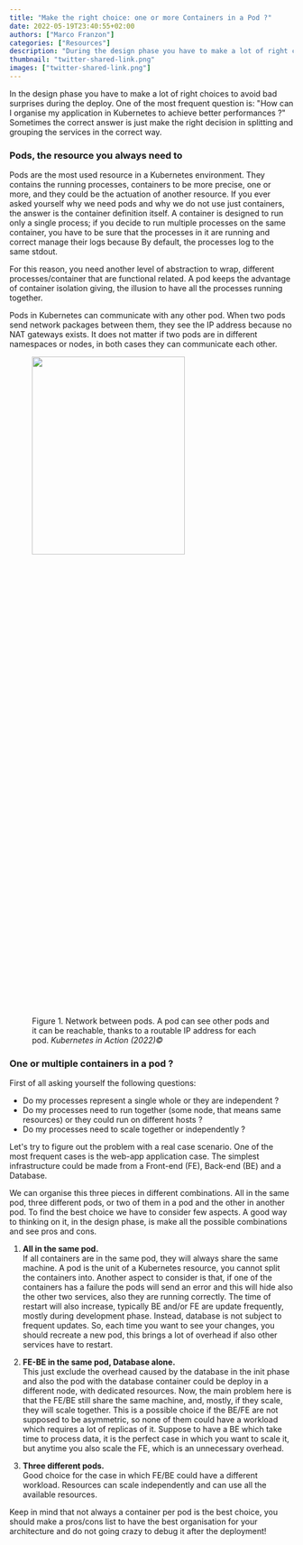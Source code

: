 ```yaml
---
title: "Make the right choice: one or more Containers in a Pod ?"
date: 2022-05-19T23:40:55+02:00
authors: ["Marco Franzon"]
categories: ["Resources"]
description: "During the design phase you have to make a lot of right choices to avoid bad surprises during the deploy."
thumbnail: "twitter-shared-link.png"
images: ["twitter-shared-link.png"]
---
```

In the design phase you have to make a lot of right choices to avoid bad surprises during the deploy.
One of the most frequent question is: "How can I organise my application in Kubernetes to achieve better performances ?"
Sometimes the correct answer is just make the right decision in splitting and grouping the services in the correct way.

### Pods, the resource you always need to

Pods are the most used resource in a Kubernetes environment. They contains the running processes, containers to be more precise, one or more, and they could be the actuation of another resource.
If you ever asked yourself why we need pods and why we do not use just containers, the answer is the container definition itself.
A container is designed to run only a single process; if you decide to run multiple processes on the same container, you have to be sure that the processes in it are running and correct manage their logs because By default, the processes log to the same stdout.

For this reason, you need another level of abstraction to wrap, different processes/container that are functional related. A pod keeps the advantage of container isolation giving, the illusion to have all the processes running together.

Pods in Kubernetes can communicate with any other pod. When two pods send network packages between them, they see the IP address because no NAT gateways exists.
It does not matter if two pods are in different namespaces or nodes, in both cases they can communicate each other.

<p align="center">
  <figure>
  <img src="/pods.png" width="80%" height="30%">
  <figcaption>Figure 1. Network between pods. A pod can see other pods and it can be reachable, thanks to a routable IP address for each pod. <i>Kubernetes in Action (2022)©</i></figcaption>
  </figure>
</p>

### One or multiple containers in a pod ?

First of all asking yourself the following questions:
- Do my processes represent a single whole or they are independent ?
- Do my processes need to run together (some node, that means same resources) or they could run on different hosts ?
- Do my processes need to scale together or independently ?

Let's try to figure out the problem with a real case scenario. One of the most frequent cases is the web-app application case. The simplest infrastructure could be made from a Front-end (FE), Back-end (BE) and a Database.

We can organise this three pieces in different combinations. All in the same pod, three different pods, or two of them in a pod and the other in another pod.
To find the best choice we have to consider few aspects. A good way to thinking on it, in the design phase, is make all the possible combinations and see pros and cons.

1. **All in the same pod.**\
If all containers are in the same pod, they will always share the same machine. A pod is the unit of a Kubernetes resource, you cannot split the containers into. Another aspect to consider is that, if one of the containers has a failure the pods will send an error and this will hide also the other two services, also they are running correctly.
The time of restart will also increase, typically BE and/or FE are update frequently, mostly during development phase. Instead, database is not subject to frequent updates. So, each time you want to see your changes, you should recreate a new pod, this brings a lot of overhead if also other services have to restart.

2. **FE-BE in the same pod, Database alone.**\
This just exclude the overhead caused by the database in the init phase and also the pod with the database container could be deploy in a different node, with dedicated resources.
Now, the main problem here is that the FE/BE still share the same machine, and, mostly, if they scale, they will scale together.
This is a possible choice if the BE/FE are not supposed to be asymmetric, so none of them could have a workload which requires a lot of replicas of it.
Suppose to have a BE which take time to process data, it is the perfect case in which you want to scale it, but anytime you also scale the FE, which is an unnecessary overhead.


3. **Three different pods.**\
Good choice for the case in which FE/BE could have a different workload. Resources can scale independently and can use all the available resources.

Keep in mind that not always a container per pod is the best choice, you should make a pros/cons list to have the best organisation for your architecture and do not going crazy to debug it after the deployment!
